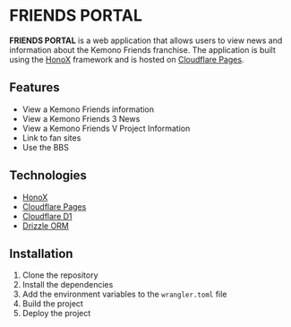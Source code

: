 # FRIENDS PORTAL

**FRIENDS PORTAL** is a web application that allows users to view news and information about the Kemono Friends franchise. The application is built using the [HonoX](https://github.com/honojs/honox) framework and is hosted on  [Cloudflare Pages](https://pages.cloudflare.com/).

## Features

- View a Kemono Friends information
- View a Kemono Friends 3 News
- View a Kemono Friends V Project Information
- Link to fan sites
- Use the BBS

## Technologies

- [HonoX](https://github.com/honojs/honox)
- [Cloudflare Pages](https://pages.cloudflare.com/)
- [Cloudflare D1](https://developers.cloudflare.com/d1)
- [Drizzle ORM](https://github.com/drizzle-team/drizzle-orm)

## Installation

1. Clone the repository
2. Install the dependencies
3. Add the environment variables to the `wrangler.toml` file
4. Build the project
5. Deploy the project